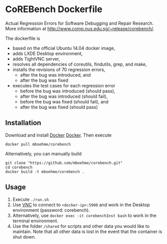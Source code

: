 # CoREBench Dockerfile
Actual Regression Errors for Software Debugging and Repair Research.  
More information at http://www.comp.nus.edu.sg/~release/corebench/.

The dockerfile is 
* based on the official Ubuntu 14.04 docker image,
* adds LXDE Desktop environment,
* adds TightVNC server,
* resolves all dependencies of coreutils, findutils, grep, and make,
* installs the revisions of 70 regression errors,
  * after the bug was introduced, and
  * after the bug was fixed
* executes the test cases for each regression error
  * before the bug was introduced (should pass),
  * after the bug was introduced (should fail),
  * before the bug was fixed (should fail), and
  * after the bug was fixed (should pass)

## Installation
Download and install [Docker] [Docker]. Then execute
```
docker pull mboehme/corebench
```
Alternatively, you can manually build
```
git clone "https://github.com/mboehme/corebench.git"
cd corebench
docker build -t mboehme/corebench .
```

## Usage
1. Execute `./run.sh`
2. Use [VNC](https://www.realvnc.com/download/viewer/) to connect to `<docker-ip>:5900` and work in the Desktop environment (password: corebench).
3. Alternatively, use `docker exec -it corebenchInst bash` to work in the terminal environment.
4. Use the folder `/shared` for scripts and other data you would like to maintain. Note that all other data is lost in the event that the container is shut down.


[Make]: <http://www.gnu.org/software/make/>
[Grep]: <http://www.gnu.org/software/grep/>
[Find]: <http://www.gnu.org/software/findutils/>
[Core]: <http://www.gnu.org/software/coreutils/>
[Docker]: <http://docs.docker.com/engine/installation/>

